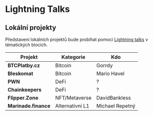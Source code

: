 # Lightning Talks

## Lokální projekty

Představení lokálních projektů bude probíhat pomocí [Lightning talks](formaty-programu.md) v tématických blocích.

| Projekt              | Kategorie       | Kdo             |
| -------------------- | --------------- | --------------- |
| **BTCPlatby.cz**     | Bitcoin         | Gorrdy          |
| **Bleskomat**        | Bitcoin         | Mario Havel     |
| **PWN**              | DeFi            | ?               |
| **Chainkeepers**     | DeFi            | ?               |
| **Flipper.Zone**     | NFT/Metaverse   | DavidBankless   |
| **Marinade.finance** | Alternativní L1 | Michael Repetný |
